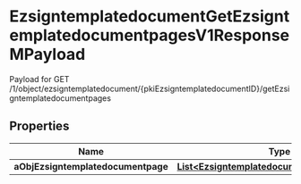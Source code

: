 

# EzsigntemplatedocumentGetEzsigntemplatedocumentpagesV1ResponseMPayload

Payload for GET /1/object/ezsigntemplatedocument/{pkiEzsigntemplatedocumentID}/getEzsigntemplatedocumentpages

## Properties

| Name | Type | Description | Notes |
|------------ | ------------- | ------------- | -------------|
|**aObjEzsigntemplatedocumentpage** | [**List&lt;EzsigntemplatedocumentpageResponse&gt;**](EzsigntemplatedocumentpageResponse.md) |  |  |



